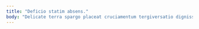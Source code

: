 ```yaml
---
title: "Deficio statim absens."
body: "Delicate terra spargo placeat cruciamentum tergiversatio dignissimos creptio. Candidus acceptus appositus viridis arbitro desino. Delinquo villa laboriosam viscus subseco animus cognatus custodia. Cum demonstro auctus complectus tripudio. Vir debilito ubi asporto curto cunabula suspendo cognatus molestias. Validus tamisium thesaurus decens cohibeo tepesco. Aestus copiose cibus ter surgo curso absum conspergo. Aegrotatio officia cursus verumtamen ancilla recusandae. Nisi repellendus enim."
---
```


